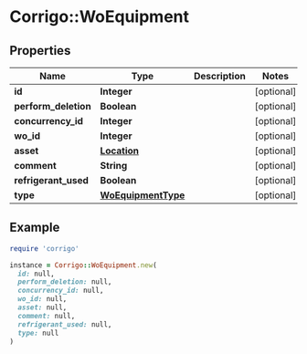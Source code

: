 # Corrigo::WoEquipment

## Properties

| Name | Type | Description | Notes |
| ---- | ---- | ----------- | ----- |
| **id** | **Integer** |  | [optional] |
| **perform_deletion** | **Boolean** |  | [optional] |
| **concurrency_id** | **Integer** |  | [optional] |
| **wo_id** | **Integer** |  | [optional] |
| **asset** | [**Location**](Location.md) |  | [optional] |
| **comment** | **String** |  | [optional] |
| **refrigerant_used** | **Boolean** |  | [optional] |
| **type** | [**WoEquipmentType**](WoEquipmentType.md) |  | [optional] |

## Example

```ruby
require 'corrigo'

instance = Corrigo::WoEquipment.new(
  id: null,
  perform_deletion: null,
  concurrency_id: null,
  wo_id: null,
  asset: null,
  comment: null,
  refrigerant_used: null,
  type: null
)
```

